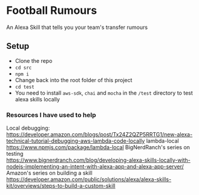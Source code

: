 # Football Rumours
An Alexa Skill that tells you your team's transfer rumours

## Setup
- Clone the repo
- `cd src`
- `npm i`
- Change back into the root folder of this project
- `cd test`
- You need to install `aws-sdk`, `chai` and `mocha` in the `/test` directory to test alexa skills locally

### Resources I have used to help  
Local debugging:   https://developer.amazon.com/blogs/post/Tx24Z2QZP5RRTG1/new-alexa-technical-tutorial-debugging-aws-lambda-code-locally
lambda-local  
https://www.npmjs.com/package/lambda-local
BigNerdRanch's series on testing  
https://www.bignerdranch.com/blog/developing-alexa-skills-locally-with-nodejs-implementing-an-intent-with-alexa-app-and-alexa-app-server/
Amazon's series on building a skill  
https://developer.amazon.com/public/solutions/alexa/alexa-skills-kit/overviews/steps-to-build-a-custom-skill

